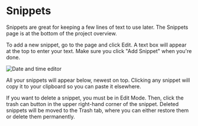 # Snippets

Snippets are great for keeping a few lines of text to use later. The Snippets
page is at the bottom of the project overview.

To add a new snippet, go to the page and click Edit. A text box will appear at
the top to enter your text. Make sure you click "Add Snippet" when you're done.

![Date and time editor](add_snippet.png)

All your snippets will appear below, newest on top. Clicking any snippet will
copy it to your clipboard so you can paste it elsewhere.

If you want to delete a snippet, you must be in Edit Mode. Then, click the trash
can button in the upper right-hand corner of the snippet. Deleted snippets will
be moved to the Trash tab, where you can either restore them or delete them
permanently.
